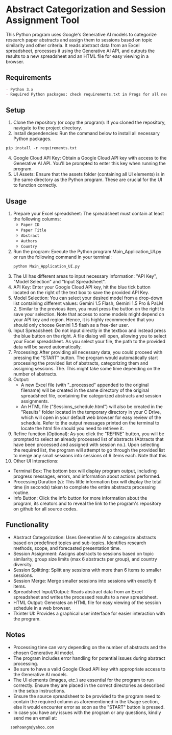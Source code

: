 # Abstract Categorization and Session Assignment Tool

This Python program uses Google's Generative AI models to categorize research paper abstracts and assign them to sessions based on topic similarity and other criteria.
It reads abstract data from an Excel spreadsheet, processes it using the Generative AI API, and outputs the results to a new spreadsheet and an HTML file for easy viewing in a browser.

## Requirements

```markdown
- Python 3.x
- Required Python packages: check requirements.txt in Progs for all necessary packages to be installed in order to use this program.
  ```

## Setup

1. Clone the repository (or copy the program):  If you cloned the repository, navigate to the project directory.
2. Install dependencies: Run the command below to install all necessary Python packages.
  ```markdown
  pip install -r requirements.txt
  ```
4. Google Cloud API Key: Obtain a Google Cloud API key with access to the Generative AI API.  You'll be prompted to enter this key when running the program.
5. UI Assets: Ensure that the assets folder (containing all UI elements) is in the same directory as the Python program.  These are crucial for the UI to function correctly.
   
## Usage

1. Prepare your Excel spreadsheet: The spreadsheet must contain at least the following columns:
   - `Paper ID`
   - `Paper Title`
   - `Abstract`
   - `Authors`
   - `Country`
2. Run the program: Execute the Python program Main_Application_UI.py or run the following command in your terminal:
   ```bash
   python Main_Application_UI.py 
   ```
3. The UI has different areas to input necessary information: "API Key", "Model Selection" and "Input Spreadsheet". 
4. API Key: Enter your Google Cloud API key, hit the blue tick button located on the right of the text box to save the provided API Key.
5. Model Selection: You can select your desired model from a drop-down list containing different values: Gemini 1.5 Flash, Gemini 1.5 Pro & PaLM 2. Similar to the previous item, you must press the button on the right to save your selection. Note that access to some models might depend on your API key and region. Hence, it is highly recommended that you should only choose Gemini 1.5 flash as a free-tier user.
7. Input Spreadsheet: Do not input directly in the textbox and instead press the blue button on the right. A file dialog will open, allowing you to select your Excel spreadsheet. As you select your file, the path to the provided data will be saved automatically.
8. Processing: After providing all necessary data, you could proceed with pressing the "START" button. The program would automatically start processing the provided list of abstracts, categorizing them and assigning sessions. The. This might take some time depending on the number of abstracts.
9. Output:
   - A new Excel file (with "_processed" appended to the original filename) will be created in the same directory of the original spreadsheet file, containing the categorized abstracts and session assignments.
   - An HTML file ("Sessions_schedule.html") will also be created in the "Results" folder located in the temporary directory in your C Drive, which will open in your default web browser for easy review of the schedule. Refer to the output messages printed on the terminal to locate the html file should you need to retrieve it.
10. Refine function (Optional): As you click the "REFINE" button, you will be prompted to select an already processed list of abstracts (Abtracts that have been processed and assigned with session no.). Upon selecting the required list, the program will attempt to go through the provided list to merge any small sessions into sessions of 6 items each. Note that this 
11. Other UI Interactions:
   - Terminal Box: The bottom box will display program output, including progress messages, errors, and information about actions performed.
   - Processing Duration (s): This little information box will display the total time (in seconds) taken to complete the entire abstracts processing routine.
   - Info Button: Click the info button for more information about the program, its creators and to reveal the link to the program's repository on github for all source codes.

## Functionality

- Abstract Categorization: Uses Generative AI to categorize abstracts based on predefined topics and sub-topics.  Identifies research methods, scope, and forecasted presentation time.
- Session Assignment: Assigns abstracts to sessions based on topic similarity, group size limits (max 6 abstracts per group), and country diversity.
- Session Splitting: Splitt any sessions with more than 6 items to smaller sessions.
- Session Merge: Merge smaller sessions into sessions with exactly 6 items.
- Spreadsheet Input/Output: Reads abstract data from an Excel spreadsheet and writes the processed results to a new spreadsheet.
- HTML Output: Generates an HTML file for easy viewing of the session schedule in a web browser.
- Tkinter UI: Provides a graphical user interface for easier interaction with the program.

## Notes

- Processing time can vary depending on the number of abstracts and the chosen Generative AI model.
- The program includes error handling for potential issues during abstract processing.
- Be sure to have a valid Google Cloud API key with appropriate access to the Generative AI models.
- The UI elements (images, etc.) are essential for the program to run correctly. Ensure they are placed in the correct directories as described in the setup instructions.
- Ensure the source spreadsheet to be provided to the program need to contain the required column as aforementioned in the Usage section, else it would encounter error as soon as the "START" button is pressed.
- In case you have any issues with the program or any questions, kindly send me an email at:
```markdown
  sonhoangn@yahoo.com
```
